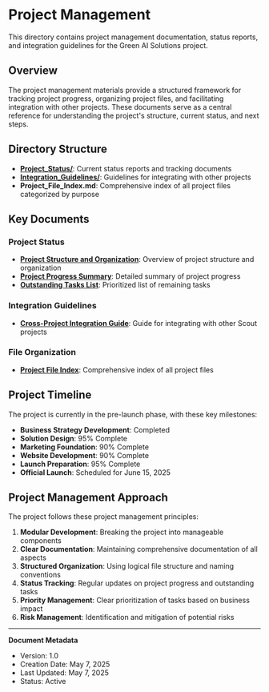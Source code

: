 # Project Management

This directory contains project management documentation, status reports, and integration guidelines for the Green AI Solutions project.

## Overview

The project management materials provide a structured framework for tracking project progress, organizing project files, and facilitating integration with other projects. These documents serve as a central reference for understanding the project's structure, current status, and next steps.

## Directory Structure

- **[Project_Status/](Project_Status/)**: Current status reports and tracking documents
- **[Integration_Guidelines/](Integration_Guidelines/)**: Guidelines for integrating with other projects
- **Project_File_Index.md**: Comprehensive index of all project files categorized by purpose

## Key Documents

### Project Status

- **[Project Structure and Organization](Project_Status/Project_Structure_and_Organization.md)**: Overview of project structure and organization
- **[Project Progress Summary](Project_Status/Project_Progress_Summary.md)**: Detailed summary of project progress
- **[Outstanding Tasks List](Project_Status/Outstanding_Tasks_List.md)**: Prioritized list of remaining tasks

### Integration Guidelines

- **[Cross-Project Integration Guide](Integration_Guidelines/Cross_Project_Integration_Guide.md)**: Guide for integrating with other Scout projects

### File Organization

- **[Project File Index](Project_File_Index.md)**: Comprehensive index of all project files

## Project Timeline

The project is currently in the pre-launch phase, with these key milestones:

- **Business Strategy Development**: Completed
- **Solution Design**: 95% Complete
- **Marketing Foundation**: 90% Complete
- **Website Development**: 90% Complete
- **Launch Preparation**: 95% Complete
- **Official Launch**: Scheduled for June 15, 2025

## Project Management Approach

The project follows these project management principles:

1. **Modular Development**: Breaking the project into manageable components
2. **Clear Documentation**: Maintaining comprehensive documentation of all aspects
3. **Structured Organization**: Using logical file structure and naming conventions
4. **Status Tracking**: Regular updates on project progress and outstanding tasks
5. **Priority Management**: Clear prioritization of tasks based on business impact
6. **Risk Management**: Identification and mitigation of potential risks

---

**Document Metadata**
- Version: 1.0
- Creation Date: May 7, 2025
- Last Updated: May 7, 2025
- Status: Active